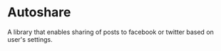 # Autoshare
A library that enables sharing of posts to facebook or twitter based on user's settings.
